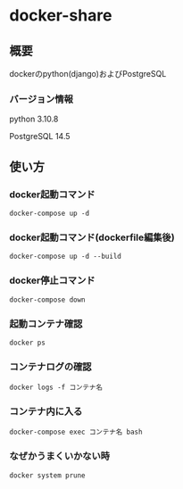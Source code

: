 # docker-share
## 概要
dockerのpython(django)およびPostgreSQL

### バージョン情報
python 3.10.8

PostgreSQL 14.5

## 使い方

### docker起動コマンド
```
docker-compose up -d
```

### docker起動コマンド(dockerfile編集後)
```
docker-compose up -d --build
```

### docker停止コマンド
```
docker-compose down
```

### 起動コンテナ確認
```
docker ps
```
### コンテナログの確認
```
docker logs -f コンテナ名  
```

### コンテナ内に入る
```
docker-compose exec コンテナ名 bash  
```

### なぜかうまくいかない時
```
docker system prune
```